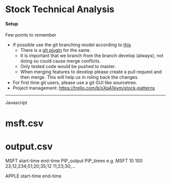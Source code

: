 # Stock Technical Analysis

#### Setup

Few points to remember

* If possible use the git branching model according to [this](http://jeffkreeftmeijer.com/2010/why-arent-you-using-git-flow/)
  * There is a [git plugin](https://github.com/nvie/gitflow) for the same.
  * It is important that we branch from the branch develop (always), not doing so could cause merge conflicts.
  * Only tested code would be pushed to master.
  * When merging features to develop please create a pull request and then merge. This will help us in roling back the changes.
* For first time git users, please use a git GUI like sourcetree. 
* Project management: https://trello.com/b/sXpA1eym/stock-patterns

***





Javascript
# msft.csv

# output.csv

MSFT start-time end-time PIP_output PIP_times
e.g. MSFT 10 100 23;12;234;51;20;35;12 11;23;30;...


APPLE start-time end-time
